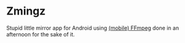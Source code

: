 Zmingz
======

Stupid little mirror app for Android using [(mobile) FFmpeg][mobile-ffmpeg] done
in an afternoon for the sake of it.

[mobile-ffmpeg]: https://github.com/tanersener/mobile-ffmpeg
